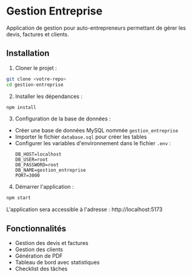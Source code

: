 # Gestion Entreprise

Application de gestion pour auto-entrepreneurs permettant de gérer les devis, factures et clients.

## Installation

1. Cloner le projet :
```bash
git clone <votre-repo>
cd gestion-entreprise
```

2. Installer les dépendances :
```bash
npm install
```

3. Configuration de la base de données :
- Créer une base de données MySQL nommée `gestion_entreprise`
- Importer le fichier `database.sql` pour créer les tables
- Configurer les variables d'environnement dans le fichier `.env` :
  ```
  DB_HOST=localhost
  DB_USER=root
  DB_PASSWORD=root
  DB_NAME=gestion_entreprise
  PORT=3000
  ```

4. Démarrer l'application :
```bash
npm start
```

L'application sera accessible à l'adresse : http://localhost:5173

## Fonctionnalités

- Gestion des devis et factures
- Gestion des clients
- Génération de PDF
- Tableau de bord avec statistiques
- Checklist des tâches